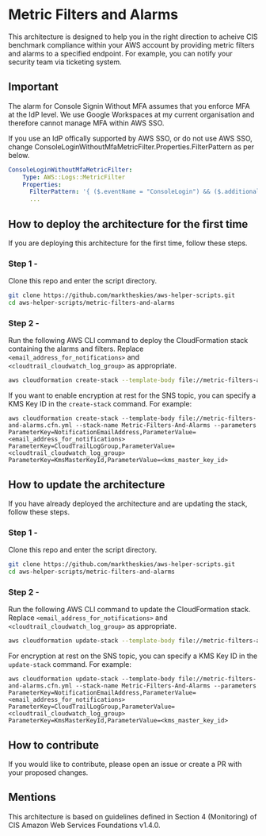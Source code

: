 # Metric Filters and Alarms

This architecture is designed to help you in the right direction to acheive CIS benchmark compliance within your AWS account by providing metric filters and alarms to a specified endpoint. For example, you can notify your security team via ticketing system.

## Important

The alarm for Console Signin Without MFA assumes that you enforce MFA at the IdP level. We use Google Workspaces at my current organisation and therefore cannot manage MFA within AWS SSO.

If you use an IdP offically supported by AWS SSO, or do not use AWS SSO, change ConsoleLoginWithoutMfaMetricFilter.Properties.FilterPattern as per below.

```yaml
ConsoleLoginWithoutMfaMetricFilter:
    Type: AWS::Logs::MetricFilter
    Properties:
      FilterPattern: '{ ($.eventName = "ConsoleLogin") && ($.additionalEventData.MFAUsed != "Yes") }'
      ...
```

## How to deploy the architecture for the first time

If you are deploying this architecture for the first time, follow these steps.

### Step 1 -

Clone this repo and enter the script directory.

```bash
git clone https://github.com/marktheskies/aws-helper-scripts.git
cd aws-helper-scripts/metric-filters-and-alarms
```

### Step 2 -

Run the following AWS CLI command to deploy the CloudFormation stack containing the alarms and filters. Replace `<email_address_for_notifications>` and `<cloudtrail_cloudwatch_log_group>` as appropriate.

```bash
aws cloudformation create-stack --template-body file://metric-filters-and-alarms.cfn.yml --stack-name Metric-Filters-And-Alarms --parameters ParameterKey=NotificationEmailAddress,ParameterValue=<email_address_for_notifications> ParameterKey=CloudTrailLogGroup,ParameterValue=<cloudtrail_cloudwatch_log_group>
```

If you want to enable encryption at rest for the SNS topic, you can specify a KMS Key ID in the `create-stack` command. For example:

```
aws cloudformation create-stack --template-body file://metric-filters-and-alarms.cfn.yml --stack-name Metric-Filters-And-Alarms --parameters ParameterKey=NotificationEmailAddress,ParameterValue=<email_address_for_notifications> ParameterKey=CloudTrailLogGroup,ParameterValue=<cloudtrail_cloudwatch_log_group> ParameterKey=KmsMasterKeyId,ParameterValue=<kms_master_key_id>
```

## How to update the architecture

If you have already deployed the architecture and are updating the stack, follow these steps.

### Step 1 -

Clone this repo and enter the script directory.

```bash
git clone https://github.com/marktheskies/aws-helper-scripts.git
cd aws-helper-scripts/metric-filters-and-alarms
```

### Step 2 -

Run the following AWS CLI command to update the CloudFormation stack. Replace `<email_address_for_notifications>` and `<cloudtrail_cloudwatch_log_group>` as appropriate.

```bash
aws cloudformation update-stack --template-body file://metric-filters-and-alarms.cfn.yml --stack-name Metric-Filters-And-Alarms --parameters ParameterKey=NotificationEmailAddress,ParameterValue=<email_address_for_notifications> ParameterKey=CloudTrailLogGroup,ParameterValue=<cloudtrail_cloudwatch_log_group>
```

For encryption at rest on the SNS topic, you can specify a KMS Key ID in the `update-stack` command. For example:

```
aws cloudformation update-stack --template-body file://metric-filters-and-alarms.cfn.yml --stack-name Metric-Filters-And-Alarms --parameters ParameterKey=NotificationEmailAddress,ParameterValue=<email_address_for_notifications> ParameterKey=CloudTrailLogGroup,ParameterValue=<cloudtrail_cloudwatch_log_group> ParameterKey=KmsMasterKeyId,ParameterValue=<kms_master_key_id>
```

## How to contribute

If you would like to contribute, please open an issue or create a PR with your proposed changes.

## Mentions

This architecture is based on guidelines defined in Section 4 (Monitoring) of CIS Amazon Web Services Foundations v1.4.0.
